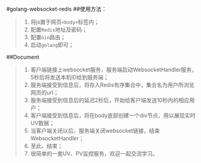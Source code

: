 #golang-websocket-redis
##使用方法：
> 1. 将js置于网页```<body>```标签内；
> 2. 配置```Redis```地址及密码；
> 3. 配置```Gin```路由；
> 4. 启动```golang```即可；

##Document
> 1. 客户端链接上websocket服务，服务端启动WebsocketHandler服务，5秒后将发送本机ID给到服务端；
> 2. 服务端接受到信息后，将存入Redis有序集合中，集合名为用户所浏览网页的url；
> 3. 服务端接受到信息后的延迟2秒后，开始给客户端发送10秒内的相应用户；
> 4. 客户端接受到信息后，将在body底部创建一个div节点，用以展现实时UV数据；
> 5. 当客户端关闭以后，服务端关闭websocket链接，结束WebsocketHandler；
> 6. 至此，结束；
> 7. 很简单的一套UV、PV监控服务，欢迎一起交流学习。
